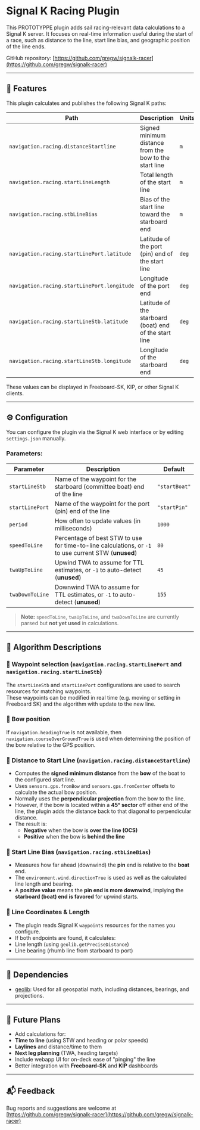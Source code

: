 # Signal K Racing Plugin

This PROTOTYPPE plugin adds sail racing-relevant data calculations to a Signal K server. It focuses on real-time information useful during the start of a race, such as distance to the line, start line bias, and geographic position of the line ends.

GitHub repository: [https://github.com/gregw/signalk-racer](https://github.com/gregw/signalk-racer)

---

## 📌 Features

This plugin calculates and publishes the following Signal K paths:

| Path                                 | Description                                                    | Units |
|--------------------------------------|----------------------------------------------------------------|--------|
| `navigation.racing.distanceStartline`          | Signed minimum distance from the bow to the start line         | `m`    |
| `navigation.racing.startLineLength`            | Total length of the start line                                 | `m`    |
| `navigation.racing.stbLineBias`                | Bias of the start line toward the starboard end                | `m`    |
| `navigation.racing.startLinePort.latitude`     | Latitude of the port (pin) end of the start line               | `deg`  |
| `navigation.racing.startLinePort.longitude`    | Longitude of the port end                                      | `deg`  |
| `navigation.racing.startLineStb.latitude`      | Latitude of the starboard (boat) end of the start line         | `deg`  |
| `navigation.racing.startLineStb.longitude`     | Longitude of the starboard end                                 | `deg`  |

These values can be displayed in Freeboard-SK, KIP, or other Signal K clients.

---

## ⚙️ Configuration

You can configure the plugin via the Signal K web interface or by editing `settings.json` manually.

### Parameters:

| Parameter          | Description                                                                                          | Default       |
|--------------------|------------------------------------------------------------------------------------------------------|---------------|
| `startLineStb`     | Name of the waypoint for the starboard (committee boat) end of the line                             | `"startBoat"` |
| `startLinePort`    | Name of the waypoint for the port (pin) end of the line                                              | `"startPin"`  |
| `period`           | How often to update values (in milliseconds)                                                         | `1000`        |
| `speedToLine`      | Percentage of best STW to use for time-to-line calculations, or `-1` to use current STW (**unused**) | `80`          |
| `twaUpToLine`      | Upwind TWA to assume for TTL estimates, or `-1` to auto-detect (**unused**)                          | `45`          |
| `twaDownToLine`    | Downwind TWA to assume for TTL estimates, or `-1` to auto-detect (**unused**)                        | `155`         |

> **Note:** `speedToLine`, `twaUpToLine`, and `twaDownToLine` are currently parsed but **not yet used** in calculations.

---

## 🧠 Algorithm Descriptions

### 🔹 Waypoint selection (`navigation.racing.startLinePort` and `navigation.racing.startLineStb`)

The `startLineStb` and `startLinePort` configurations are used to search resources for matching waypoints.  
These waypoints can be modified in real time (e.g. moving or setting in Freeboard SK) and the algorithm with update to the new line.

### 🔹 Bow position

If `navigation.headingTrue` is not available, then `navigation.courseOverGroundTrue` is used when determining the position of the bow relative to the GPS position.

### 🔹 Distance to Start Line (`navigation.racing.distanceStartline`)

- Computes the **signed minimum distance** from the **bow** of the boat to the configured start line.
- Uses `sensors.gps.fromBow` and `sensors.gps.fromCenter` offsets to calculate the actual bow position.
- Normally uses the **perpendicular projection** from the bow to the line.
- However, if the bow is located within a **45° sector** off either end of the line, the plugin adds the distance back to that diagonal to perpendicular distance.
- The result is:
    - **Negative** when the bow is **over the line (OCS)**
    - **Positive** when the bow is **behind the line**

### 🔹 Start Line Bias (`navigation.racing.stbLineBias`)

- Measures how far ahead (downwind) the **pin** end is relative to the **boat** end.
- The `environment.wind.directionTrue` is used as well as the calculated line length and bearing.
- A **positive value** means the **pin end is more downwind**, implying the **starboard (boat) end is favored** for upwind starts.

### 🔹 Line Coordinates & Length

- The plugin reads Signal K `waypoints` resources for the names you configure.
- If both endpoints are found, it calculates:
- Line length (using `geolib.getPreciseDistance`)
- Line bearing (rhumb line from starboard to port)

---

## 🔄 Dependencies

- [geolib](https://github.com/manuelbieh/geolib): Used for all geospatial math, including distances, bearings, and projections.

---

## 🧪 Future Plans

- Add calculations for:
- **Time to line** (using STW and heading or polar speeds)
- **Laylines** and distance/time to them
- **Next leg planning** (TWA, heading targets)
- Include webapp UI for on-deck ease of "pinging" the line
- Better integration with **Freeboard-SK** and **KIP** dashboards

---

## 📬 Feedback

Bug reports and suggestions are welcome at  
[https://github.com/gregw/signalk-racer](https://github.com/gregw/signalk-racer)